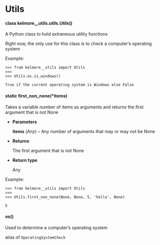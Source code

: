 <!-- kelmore__utils documentation master file, created by
sphinx-quickstart on Sun Sep  1 18:49:11 2019.
You can adapt this file completely to your liking, but it should at least
contain the root `toctree` directive. -->
# Utils


#### class kelmore__utils.utils.Utils()
A Python class to hold extraneous utility functions

Right now, the only use for this class is to check a computer’s operating system

Example:

```
>>> from kelmore__utils import Utils
>>>
>>> Utils.os.is_windows()

True if the current operating system is Windows else False
```


#### static first_non_none(\*items)
Takes a variable number of items as arguments and returns the first argument that is
not None


* **Parameters**

    **items** (*Any*) – Any number of arguments that may or may not be None



* **Returns**

    The first argument that is not None



* **Return type**

    Any


Example:

```
>>> from kelmore__utils import Utils
>>>
>>> Utils.first_non_none(None, None, 5, 'hello', None)

5
```


#### os()
Used to determine a computer’s operating system

alias of `OperatingSystemCheck`
